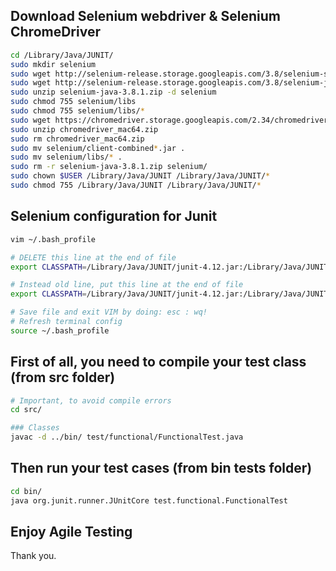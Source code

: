 ## Download Selenium webdriver & Selenium ChromeDriver

```sh
cd /Library/Java/JUNIT/
sudo mkdir selenium
sudo wget http://selenium-release.storage.googleapis.com/3.8/selenium-server-standalone-3.8.1.jar
sudo wget http://selenium-release.storage.googleapis.com/3.8/selenium-java-3.8.1.zip
sudo unzip selenium-java-3.8.1.zip -d selenium
sudo chmod 755 selenium/libs
sudo chmod 755 selenium/libs/*
sudo wget https://chromedriver.storage.googleapis.com/2.34/chromedriver_mac64.zip
sudo unzip chromedriver_mac64.zip
sudo rm chromedriver_mac64.zip
sudo mv selenium/client-combined*.jar .
sudo mv selenium/libs/* .
sudo rm -r selenium-java-3.8.1.zip selenium/
sudo chown $USER /Library/Java/JUNIT /Library/Java/JUNIT/*
sudo chmod 755 /Library/Java/JUNIT /Library/Java/JUNIT/*
```

## Selenium configuration for Junit

```sh
vim ~/.bash_profile

# DELETE this line at the end of file
export CLASSPATH=/Library/Java/JUNIT/junit-4.12.jar:/Library/Java/JUNIT/hamcrest-all-1.3.jar:.

# Instead old line, put this line at the end of file
export CLASSPATH=/Library/Java/JUNIT/junit-4.12.jar:/Library/Java/JUNIT/hamcrest-all-1.3.jar:/Library/Java/JUNIT/chromedriver:/Library/Java/JUNIT/client-combined-3.8.1.jar:/Library/Java/JUNIT/client-combined-3.8.1-sources.jar:/Library/Java/JUNIT/selenium-server-standalone-3.8.1.jar:.

# Save file and exit VIM by doing: esc : wq!
# Refresh terminal config
source ~/.bash_profile
```

## First of all, you need to compile your test class (from src folder)

```sh
# Important, to avoid compile errors
cd src/

### Classes
javac -d ../bin/ test/functional/FunctionalTest.java
```

## Then run your test cases (from bin tests folder)

```sh
cd bin/
java org.junit.runner.JUnitCore test.functional.FunctionalTest
```

## Enjoy Agile Testing

Thank you.
